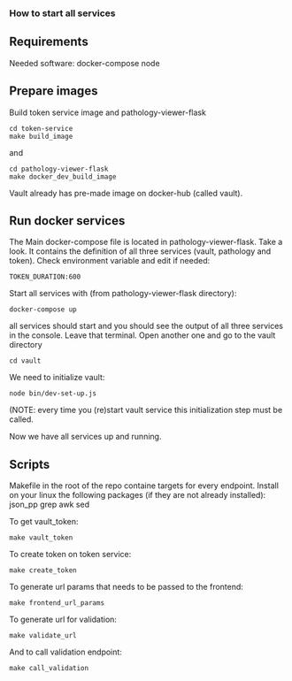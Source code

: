 ### How to start all services

## Requirements

Needed software:
docker-compose
node

## Prepare images

Build token service image and pathology-viewer-flask

```
cd token-service
make build_image
```

and

```
cd pathology-viewer-flask
make docker_dev_build_image
```

Vault already has pre-made image on docker-hub (called vault).

## Run docker services

The Main docker-compose file is located in pathology-viewer-flask.
Take a look. It contains the definition of all three services (vault, pathology and token).
Check environment variable and edit if needed:
```
TOKEN_DURATION:600
```

Start all services with (from pathology-viewer-flask directory):
```
docker-compose up
```

all services should start and you should see the output of all three services in the console.
Leave that terminal.
Open another one and go to the vault directory
```
cd vault
```

We need to initialize vault:
```
node bin/dev-set-up.js
```
(NOTE: every time you (re)start vault service this initialization step must be called.

Now we have all services up and running.


## Scripts

Makefile in the root of the repo containe targets for every endpoint.
Install on your linux the following packages (if they are not already installed):
json_pp
grep
awk
sed

To get vault_token:
```
make vault_token
```

To create token on token service:
```
make create_token
```

To generate url params that needs to be passed to the frontend:
```
make frontend_url_params
```

To generate url for validation:
```
make validate_url
```

And to call validation endpoint:
```
make call_validation
```


